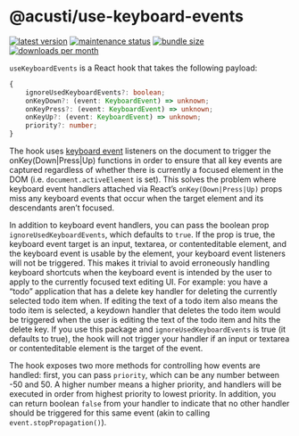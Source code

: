 # @acusti/use-keyboard-events

[![latest version](https://img.shields.io/npm/v/@acusti/use-keyboard-events?style=for-the-badge)](https://www.npmjs.com/package/@acusti/use-keyboard-events)
[![maintenance status](https://img.shields.io/npms-io/maintenance-score/@acusti/use-keyboard-events?style=for-the-badge)](https://npms.io/search?q=%40acusti%2Fuse-keyboard-events)
[![bundle size](https://img.shields.io/bundlephobia/minzip/@acusti/use-keyboard-events?style=for-the-badge)](https://bundlephobia.com/package/@acusti/use-keyboard-events)
[![downloads per month](https://img.shields.io/npm/dm/@acusti/use-keyboard-events?style=for-the-badge)](https://www.npmjs.com/package/@acusti/use-keyboard-events)

`useKeyboardEvents` is a React hook that takes the following payload:

```ts
{
    ignoreUsedKeyboardEvents?: boolean;
    onKeyDown?: (event: KeyboardEvent) => unknown;
    onKeyPress?: (event: KeyboardEvent) => unknown;
    onKeyUp?: (event: KeyboardEvent) => unknown;
    priority?: number;
}
```

The hook uses [keyboard event] listeners on the document to trigger the
onKey(Down|Press|Up) functions in order to ensure that all key events are
captured regardless of whether there is currently a focused element in the
DOM (i.e. `document.activeElement` is set). This solves the problem where
keyboard event handlers attached via React’s `onKey(Down|Press|Up)` props
miss any keyboard events that occur when the target element and its
descendants aren’t focused.

[keyboard event]:
    https://developer.mozilla.org/en-US/docs/Web/API/KeyboardEvent

In addition to keyboard event handlers, you can pass the boolean prop
`ignoreUsedKeyboardEvents`, which defaults to `true`. If the prop is true,
the keyboard event target is an input, textarea, or contenteditable
element, and the keyboard event is usable by the element, your keyboard
event listeners will not be triggered. This makes it trivial to avoid
erroneously handling keyboard shortcuts when the keyboard event is intended
by the user to apply to the currently focused text editing UI. For example:
you have a “todo” application that has a delete key handler for deleting
the currently selected todo item when. If editing the text of a todo item
also means the todo item is selected, a keydown handler that deletes the
todo item would be triggered when the user is editing the text of the todo
item and hits the delete key. If you use this package and
`ignoreUsedKeyboardEvents` is true (it defaults to true), the hook will not
trigger your handler if an input or textarea or contenteditable element is
the target of the event.

The hook exposes two more methods for controlling how events are handled:
first, you can pass `priority`, which can be any number between -50 and 50.
A higher number means a higher priority, and handlers will be executed in
order from highest priority to lowest priority. In addition, you can return
boolean `false` from your handler to indicate that no other handler should
be triggered for this same event (akin to calling
`event.stopPropagation()`).
